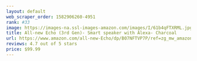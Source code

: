 ```yaml
---
layout: default 
﻿web_scraper_order: 1582906260-4951
rank: #33
image: https://images-na.ssl-images-amazon.com/images/I/61b4qFTXRML.jpg
title: All-new Echo (3rd Gen)- Smart speaker with Alexa- Charcoal
url: https://www.amazon.com/all-new-Echo/dp/B07NFTVP7P/ref=zg_mw_amazon-devices_33?_encoding=UTF8&psc=1&refRID=HA8PT8MYS6XM4Z96RW7T
reviews: 4.7 out of 5 stars
price: $99.99 
---
```

